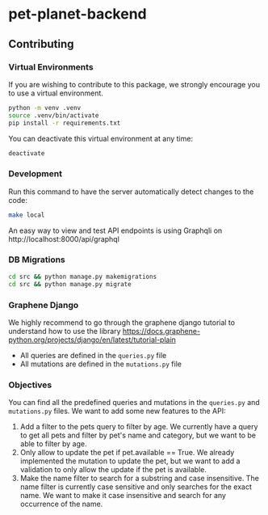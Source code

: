 # pet-planet-backend

## Contributing

### Virtual Environments

If you are wishing to contribute to this package, we strongly encourage you to
use a virtual environment.

```bash
python -m venv .venv
source .venv/bin/activate
pip install -r requirements.txt
```

You can deactivate this virtual environment at any time:

```bash
deactivate
```

### Development

Run this command to have the server automatically detect changes to the code:

```bash
make local
```

An easy way to view and test API endpoints is using Graphqli on http://localhost:8000/api/graphql

### DB Migrations

```bash
cd src && python manage.py makemigrations
cd src && python manage.py migrate
```

### Graphene Django

We highly recommend to go through the graphene django tutorial to understand how to use the library
https://docs.graphene-python.org/projects/django/en/latest/tutorial-plain

- All queries are defined in the `queries.py` file
- All mutations are defined in the `mutations.py` file

### Objectives

You can find all the predefined queries and mutations in the `queries.py` and `mutations.py` files. We want to add some new features to the API:

1. Add a filter to the pets query to filter by age. We currently have a query to get all pets and filter by pet's name and category, but we want to be able to filter by age.
2. Only allow to update the pet if pet.available == True. We already implemented the mutation to update the pet, but we want to add a validation to only allow the update if the pet is available.
3. Make the name filter to search for a substring and case insensitive. The name filter is currently case sensitive and only searches for the exact name. We want to make it case insensitive and search for any occurrence of the name.
